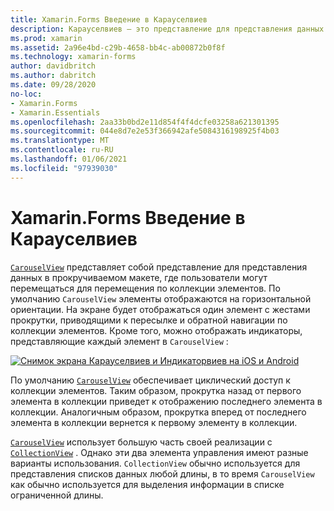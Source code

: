 ```yaml
---
title: Xamarin.Forms Введение в Карауселвиев
description: Карауселвиев — это представление для представления данных в прокручиваемом макете, где пользователи могут перемещаться для перемещения по коллекции элементов.
ms.prod: xamarin
ms.assetid: 2a96e4bd-c29b-4658-bb4c-ab00872b0f8f
ms.technology: xamarin-forms
author: davidbritch
ms.author: dabritch
ms.date: 09/28/2020
no-loc:
- Xamarin.Forms
- Xamarin.Essentials
ms.openlocfilehash: 2aa33b0bd2e11d854f4f4dcfe03258a621301395
ms.sourcegitcommit: 044e8d7e2e53f366942afe5084316198925f4b03
ms.translationtype: MT
ms.contentlocale: ru-RU
ms.lasthandoff: 01/06/2021
ms.locfileid: "97939030"
---
```

# <a name="no-locxamarinforms-carouselview-introduction"></a>Xamarin.Forms Введение в Карауселвиев

[`CarouselView`](xref:Xamarin.Forms.CarouselView) представляет собой представление для представления данных в прокручиваемом макете, где пользователи могут перемещаться для перемещения по коллекции элементов. По умолчанию `CarouselView` элементы отображаются на горизонтальной ориентации. На экране будет отображаться один элемент с жестами прокрутки, приводящими к пересылке и обратной навигации по коллекции элементов. Кроме того, можно отображать индикаторы, представляющие каждый элемент в `CarouselView` :

[![Снимок экрана Карауселвиев и Индикаторвиев на iOS и Android](populate-data-images/indicators.png "Индикаторвиев круги")](populate-data-images/indicators-large.png#lightbox "Индикаторвиев круги")

По умолчанию [`CarouselView`](xref:Xamarin.Forms.CarouselView) обеспечивает циклический доступ к коллекции элементов. Таким образом, прокрутка назад от первого элемента в коллекции приведет к отображению последнего элемента в коллекции. Аналогичным образом, прокрутка вперед от последнего элемента в коллекции вернется к первому элементу в коллекции.

[`CarouselView`](xref:Xamarin.Forms.CarouselView) использует большую часть своей реализации с [`CollectionView`](xref:Xamarin.Forms.CollectionView) . Однако эти два элемента управления имеют разные варианты использования. `CollectionView` обычно используется для представления списков данных любой длины, в то время `CarouselView` как обычно используется для выделения информации в списке ограниченной длины.
